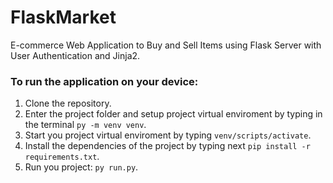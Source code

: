 # FlaskMarket
E-commerce Web Application to Buy and Sell Items using Flask Server with User Authentication and Jinja2.

### To run the application on your device:
1. Clone the repository.
2. Enter the project folder and setup project virtual enviroment by typing in the terminal `py -m venv venv`.
3. Start you project virtual enviroment by typing `venv/scripts/activate`.
4. Install the dependencies of the project by typing next `pip install -r requirements.txt`.
5. Run you project: `py run.py`.
